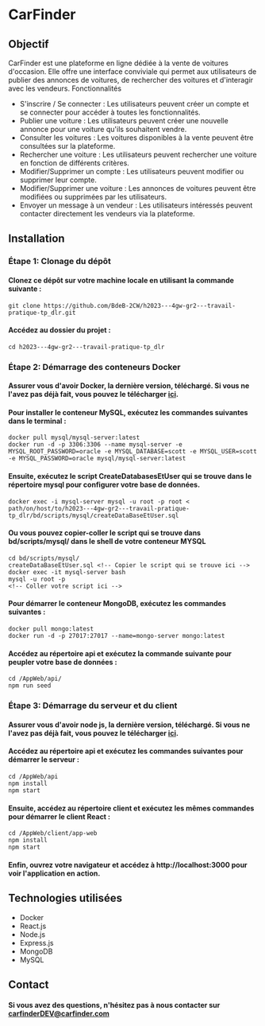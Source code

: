 # CarFinder

## Objectif

CarFinder est une plateforme en ligne dédiée à la vente de voitures d'occasion. Elle offre une interface conviviale qui permet aux utilisateurs de publier des annonces de voitures, de rechercher des voitures et d'interagir avec les vendeurs.
Fonctionnalités

- S'inscrire / Se connecter : Les utilisateurs peuvent créer un compte et se connecter pour accéder à toutes les fonctionnalités.
- Publier une voiture : Les utilisateurs peuvent créer une nouvelle annonce pour une voiture qu'ils souhaitent vendre.
- Consulter les voitures : Les voitures disponibles à la vente peuvent être consultées sur la plateforme.
- Rechercher une voiture : Les utilisateurs peuvent rechercher une voiture en fonction de différents critères.
- Modifier/Supprimer un compte : Les utilisateurs peuvent modifier ou supprimer leur compte.
- Modifier/Supprimer une voiture : Les annonces de voitures peuvent être modifiées ou supprimées par les utilisateurs.
- Envoyer un message à un vendeur : Les utilisateurs intéressés peuvent contacter directement les vendeurs via la plateforme.

## Installation

### Étape 1: Clonage du dépôt

#### Clonez ce dépôt sur votre machine locale en utilisant la commande suivante :

`git clone https://github.com/BdeB-2CW/h2023---4gw-gr2---travail-pratique-tp_dlr.git`

#### Accédez au dossier du projet :

`cd h2023---4gw-gr2---travail-pratique-tp_dlr`

### Étape 2: Démarrage des conteneurs Docker

#### Assurer vous d'avoir Docker, la dernière version, téléchargé. Si vous ne l'avez pas déjà fait, vous pouvez le télécharger [ici](https://www.docker.com/products/docker-desktop/).

#### Pour installer le conteneur MySQL, exécutez les commandes suivantes dans le terminal :

```
docker pull mysql/mysql-server:latest
docker run -d -p 3306:3306 --name mysql-server -e MYSQL_ROOT_PASSWORD=oracle -e MYSQL_DATABASE=scott -e MYSQL_USER=scott -e MYSQL_PASSWORD=oracle mysql/mysql-server:latest
```

#### Ensuite, exécutez le script CreateDatabasesEtUser qui se trouve dans le répertoire mysql pour configurer votre base de données.

`docker exec -i mysql-server mysql -u root -p root < path/on/host/to/h2023---4gw-gr2---travail-pratique-tp_dlr/bd/scripts/mysql/createDataBaseEtUser.sql`

#### Ou vous pouvez copier-coller le script qui se trouve dans bd/scripts/mysql/ dans le shell de votre conteneur MYSQL

```
cd bd/scripts/mysql/
createDataBaseEtUser.sql <!-- Copier le script qui se trouve ici -->
docker exec -it mysql-server bash
mysql -u root -p
<!-- Coller votre script ici -->
```

#### Pour démarrer le conteneur MongoDB, exécutez les commandes suivantes :

```
docker pull mongo:latest
docker run -d -p 27017:27017 --name=mongo-server mongo:latest
```

#### Accédez au répertoire api et exécutez la commande suivante pour peupler votre base de données :

```
cd /AppWeb/api/
npm run seed
```

### Étape 3: Démarrage du serveur et du client

#### Assurer vous d'avoir node js, la dernière version, téléchargé. Si vous ne l'avez pas déjà fait, vous pouvez le télécharger [ici](https://nodejs.org/en/download).

#### Accédez au répertoire api et exécutez les commandes suivantes pour démarrer le serveur :

```
cd /AppWeb/api
npm install
npm start
```

#### Ensuite, accédez au répertoire client et exécutez les mêmes commandes pour démarrer le client React :

```
cd /AppWeb/client/app-web
npm install
npm start
```

#### Enfin, ouvrez votre navigateur et accédez à http://localhost:3000 pour voir l'application en action.

## Technologies utilisées

- Docker
- React.js
- Node.js
- Express.js
- MongoDB
- MySQL

## Contact

#### Si vous avez des questions, n'hésitez pas à nous contacter sur carfinderDEV@carfinder.com
